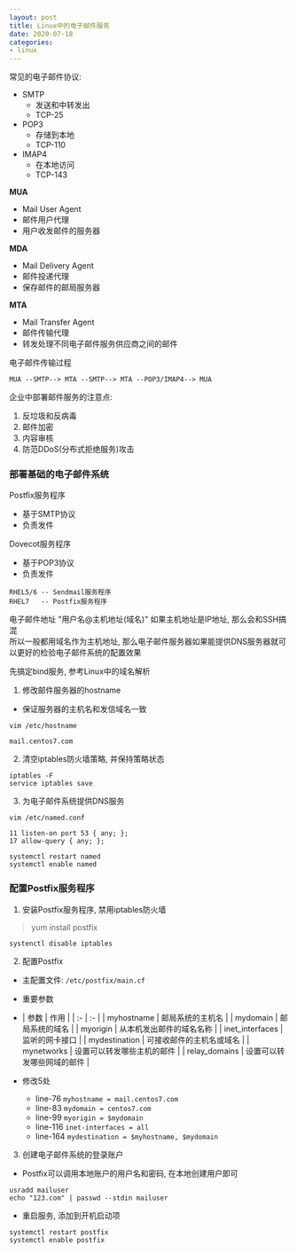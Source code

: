 ```yaml
---
layout: post
title: Linux中的电子邮件服务
date: 2020-07-18
categories:
- linux
---
```


常见的电子邮件协议:
* SMTP
	* 发送和中转发出
	* TCP-25
* POP3
	* 存储到本地
	* TCP-110
* IMAP4
	* 在本地访问
	* TCP-143

**MUA**
* Mail User Agent
* 邮件用户代理
* 用户收发邮件的服务器

**MDA**
* Mail Delivery Agent
* 邮件投递代理
* 保存邮件的邮局服务器  

**MTA**
* Mail Transfer Agent
* 邮件传输代理
* 转发处理不同电子邮件服务供应商之间的邮件

电子邮件传输过程
```
MUA --SMTP--> MTA --SMTP--> MTA --POP3/IMAP4--> MUA
```

企业中部署邮件服务的注意点:
1. 反垃圾和反病毒
2. 邮件加密
3. 内容审核
4. 防范DDoS(分布式拒绝服务)攻击


### 部署基础的电子邮件系统

Postfix服务程序
* 基于SMTP协议
* 负责发件

Dovecot服务程序
* 基于POP3协议
* 负责发件

```
RHEL5/6 -- Sendmail服务程序
RHEL7   -- Postfix服务程序
```

电子邮件地址 "用户名@主机地址(域名)" 如果主机地址是IP地址, 那么会和SSH搞混<br>
所以一般都用域名作为主机地址, 那么电子邮件服务器如果能提供DNS服务器就可以更好的检验电子邮件系统的配置效果<br>

先搞定bind服务, 参考Linux中的域名解析<br>

1. 修改邮件服务器的hostname
* 保证服务器的主机名和发信域名一致
```
vim /etc/hostname
```
```
mail.centos7.com
```
2. 清空iptables防火墙策略, 并保持策略状态
```
iptables -F
service iptables save
```
3. 为电子邮件系统提供DNS服务
```
vim /etc/named.conf
```
```
11 listen-on port 53 { any; };
17 allow-query { any; };
```
```
systemctl restart named
systemctl enable named
```

### 配置Postfix服务程序

1. 安装Postfix服务程序, 禁用iptables防火墙
> yum install postfix<br>
```
systenctl disable iptables
```
2. 配置Postfix
* 主配置文件: `/etc/postfix/main.cf`
* 重要参数
* | 参数            | 作用                       |
| :-              | :-                         |
| myhostname      | 邮局系统的主机名           |
| mydomain        | 邮局系统的域名             |
| myorigin        | 从本机发出邮件的域名名称   |
| inet_interfaces | 监听的网卡接口             |
| mydestination   | 可接收邮件的主机名或域名   |
| mynetworks      | 设置可以转发哪些主机的邮件 |
| relay_domains   | 设置可以转发哪些网域的邮件 |

* 修改5处
	* line-76 `myhostname = mail.centos7.com`
	* line-83 `mydomain = centos7.com`
	* line-99 `myorigin = $mydomain`
	* line-116 `inet-interfaces = all`
	* line-164 `mydestination = $myhostname, $mydomain`
3. 创建电子邮件系统的登录账户
* Postfix可以调用本地账户的用户名和密码, 在本地创建用户即可
```
usradd mailuser
echo "123.com" | passwd --stdin mailuser
```
* 重启服务, 添加到开机启动项
```
systemctl restart postfix
systemctl enable postfix
```


